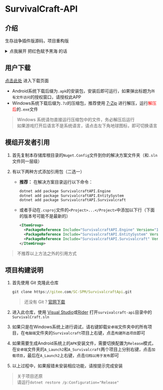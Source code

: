﻿# SurvivalCraft-API

## 介绍

生存战争插件版源码，项目重构版

<details>
<summary>点我展开 把红色赋予黑海 的话</summary>

SCAPI1.8已跟进2.4原版，建议换到1.8x
愿各位模组开发者踏上SCAPI的台阶，向着高处前进！！！

</details>

## 用户下载

[点击此处](https://gitee.com/THPRC/survivalcraft-api/releases/latest) 进入下载页面

* Android系统下载后缀为`.apk`的安装包，安装后即可运行，如果弹出标题为`所有文件访问`的授权窗口，请授权此APP
* Windows系统下载后缀为`.7z`的压缩包，推荐使用 [7-Zip](https://www.7-zip.org/download.html) 进行解压，运行<font color="red">解压后</font>的`.exe`文件

> Windows 系统请勿直接运行压缩包中的文件，务必解压后运行  
> 如果游戏打开后语言不是系统语言，请点击左下角地球图标，即可切换语言

## 模组开发者引用

1. 首先复制本存储库根目录的`Nuget.Config`文件到你的解决方案文件夹（和`.sln`文件同一层级）

2. 有以下两种方式添加引用包（二选一）
   
   * **推荐：** 在解决方案目录运行以下命令：
     
     ```bat
     dotnet add package SurvivalcraftAPI.Engine
     dotnet add package SurvivalcraftAPI.EntitySystem
     dotnet add package SurvivalcraftAPI.Survivalcraft
     ```
   
   * 或者手动在`.csproj`文件的`<Project>...</Project>`中添加以下行（下面的版本号可能不是最新的）
     
     ```xml
     <ItemGroup>
       <PackageReference Include="SurvivalcraftAPI.Engine" Version="1.7.2.2"/>
       <PackageReference Include="SurvivalcraftAPI.EntitySystem" Version="1.7.2.2"/>
       <PackageReference Include="SurvivalcraftAPI.Survivalcraft" Version="1.7.2.2"/>
     </ItemGroup>
     ```

> 不推荐以上方法之外的引用方式

## 项目构建说明

1. 首先使用 Git 克隆此仓库
   
   ```bat
   git clone https://gitee.com/SC-SPM/SurvivalcraftApi.git
   ```
   
   > 还没有 Git？[官网下载](https://git-scm.com/downloads)

2. 进入此仓库，使用 [Visual Studio](https://visualstudio.microsoft.com/)或[Rider](https://www.jetbrains.com/zh-cn/rider/) 打开`survivalcraft-api`目录中的`SurvivalCraft.sln`

3. 如果只是在Windows系统上进行调试，请右键卸载`安卓端`文件夹中的所有项目，在`电脑端`文件夹的`Survivalcraft`项目上右键，点击`构建所选项目`即可

4. 如果需要生成Android系统上的`APK`安装文件，需要切换配置为`Release`模式，在`安卓端`文件夹的`A_Launch2`和`A_Survivalcraft`两个项目上分别右键，点击`加载项目`，最后在`A_Launch2`上右键，点击`归档以用于发布`即可

5. 以上过程中，如果报错未安装相应功能，请按提示完成安装

> 关于项目还原  
> 请运行`dotnet restore /p:Configuration="Release"`
